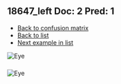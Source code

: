 ## 18647_left Doc: 2 Pred: 1
- [Back to confusion matrix](https://github.com/juliandewit/kaggle_retinopathy/blob/master/matrix.md)
- [Back to list](https://github.com/juliandewit/kaggle_retinopathy/blob/master/lists/21/list.md)
- [Next example in list](https://github.com/juliandewit/kaggle_retinopathy/blob/master/lists/21/18/18653_left.md)

![Eye](https://retinopaty.blob.core.windows.net/size1024/18647_left_2.jpeg)

### 

![Eye]()
